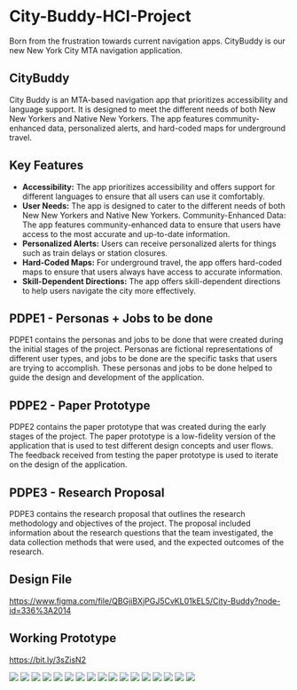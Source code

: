 # City-Buddy-HCI-Project
Born from the frustration towards current navigation apps. CityBuddy is our new New York City MTA navigation application.

## CityBuddy
City Buddy is an MTA-based navigation app that prioritizes accessibility and language support. It is designed to meet the different needs of both New New Yorkers and Native New Yorkers. The app features community-enhanced data, personalized alerts, and hard-coded maps for underground travel.

## Key Features
* **Accessibility:** The app prioritizes accessibility and offers support for different languages to ensure that all users can use it comfortably.
* **User Needs:** The app is designed to cater to the different needs of both New New Yorkers and Native New Yorkers. Community-Enhanced Data: The app features community-enhanced data to ensure that users have access to the most accurate and up-to-date information.
* **Personalized Alerts:** Users can receive personalized alerts for things such as train delays or station closures.
* **Hard-Coded Maps:** For underground travel, the app offers hard-coded maps to ensure that users always have access to accurate information.
* **Skill-Dependent Directions:** The app offers skill-dependent directions to help users navigate the city more effectively.

## PDPE1 - Personas + Jobs to be done
PDPE1 contains the personas and jobs to be done that were created during the initial stages of the project. Personas are fictional representations of different user types, and jobs to be done are the specific tasks that users are trying to accomplish. These personas and jobs to be done helped to guide the design and development of the application.

## PDPE2 - Paper Prototype
PDPE2 contains the paper prototype that was created during the early stages of the project. The paper prototype is a low-fidelity version of the application that is used to test different design concepts and user flows. The feedback received from testing the paper prototype is used to iterate on the design of the application.

## PDPE3 - Research Proposal
PDPE3 contains the research proposal that outlines the research methodology and objectives of the project. The proposal included information about the research questions that the team investigated, the data collection methods that were used, and the expected outcomes of the research.

## Design File
https://www.figma.com/file/QBGjiBXjPGJ5CvKL01kEL5/City-Buddy?node-id=336%3A2014

## Working Prototype
https://bit.ly/3sZisN2

<img src="/images/CityBuddy Presentation1024_1.jpg" />
<img src="/images/CityBuddy Presentation1024_2.jpg" />
<img src="/images/CityBuddy Presentation1024_3.jpg" />
<img src="/images/CityBuddy Presentation1024_4.jpg" />
<img src="/images/CityBuddy Presentation1024_5.jpg" />
<img src="/images/CityBuddy Presentation1024_6.jpg" />
<img src="/images/CityBuddy Presentation1024_7.jpg" />
<img src="/images/CityBuddy Presentation1024_8.jpg" />
<img src="/images/CityBuddy Presentation1024_9.jpg" />
<img src="/images/CityBuddy Presentation1024_10.jpg" />
<img src="/images/CityBuddy Presentation1024_11.jpg" />
<img src="/images/CityBuddy Presentation1024_12.jpg" />
<img src="/images/CityBuddy Presentation1024_13.jpg" />
<img src="/images/CityBuddy Presentation1024_14.jpg" />
<img src="/images/CityBuddy Presentation1024_15.jpg" />
<img src="/images/CityBuddy Presentation1024_16.jpg" />
<img src="/images/CityBuddy Presentation1024_17.jpg" />


